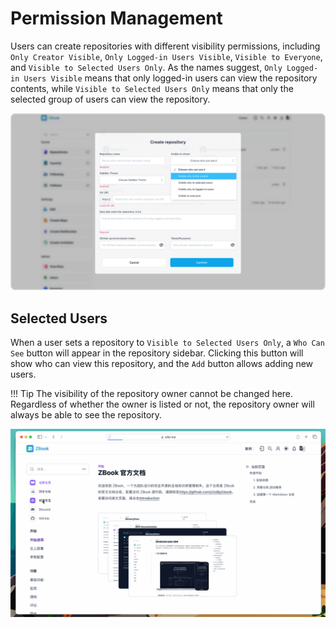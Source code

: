 # Permission Management

Users can create repositories with different visibility permissions, including `Only Creator Visible`, `Only Logged-in Users Visible`, `Visible to Everyone`, and `Visible to Selected Users Only`. As the names suggest, `Only Logged-in Users Visible` means that only logged-in users can view the repository contents, while `Visible to Selected Users Only` means that only the selected group of users can view the repository.

![Repository Permissions](./assets/visi.png)

## Selected Users

When a user sets a repository to `Visible to Selected Users Only`, a `Who Can See` button will appear in the repository sidebar. Clicking this button will show who can view this repository, and the `Add` button allows adding new users.

!!! Tip
    The visibility of the repository owner cannot be changed here. Regardless of whether the owner is listed or not, the repository owner will always be able to see the repository.

![Selected Visibility](./assets/选中可见.gif)
